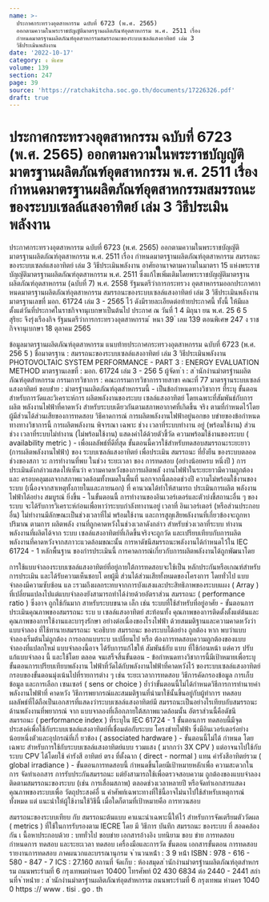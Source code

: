 ```yaml
---
name: >-
  ประกาศกระทรวงอุตสาหกรรม ฉบับที่ 6723 (พ.ศ. 2565)
  ออกตามความในพระราชบัญญัติมาตรฐานผลิตภัณฑ์อุตสาหกรรม พ.ศ. 2511 เรื่อง
  กำหนดมาตรฐานผลิตภัณฑ์อุตสาหกรรมสมรรถนะของระบบเซลล์แสงอาทิตย์ เล่ม 3
  วิธีประเมินพลังงาน
date: '2022-10-17'
category: ง พิเศษ
volume: 139
section: 247
page: 39
source: 'https://ratchakitcha.soc.go.th/documents/17226326.pdf'
draft: true
---
```


# ประกาศกระทรวงอุตสาหกรรม ฉบับที่ 6723 (พ.ศ. 2565) ออกตามความในพระราชบัญญัติมาตรฐานผลิตภัณฑ์อุตสาหกรรม พ.ศ. 2511 เรื่อง กำหนดมาตรฐานผลิตภัณฑ์อุตสาหกรรมสมรรถนะของระบบเซลล์แสงอาทิตย์ เล่ม 3 วิธีประเมินพลังงาน

ประกาศกระทรวงอุตสาหกรรม ฉบับที่ 6723 (พ.ศ. 2565) ออกตามความในพระราชบัญญัติมาตรฐานผลิตภัณฑ์อุตสาหกรรม พ.ศ. 2511 เรื่อง กำหนดมาตรฐานผลิตภัณฑ์อุตสาหกรรม สมรรถนะของระบบเซลล์แสงอาทิตย์ เล่ม 3 วิธีประเมินพลังงาน อาศัยอานาจตามความในมาตรา 15 แห่งพระราชบัญญัติมาตรฐานผลิตภัณฑ์อุตสาหกรรม พ.ศ. 2511 ซึ่งแก้ไขเพิ่มเติมโดยพระราชบัญญัติมาตรฐานผลิตภัณฑ์อุตสาหกรรม (ฉบับที่ 7) พ.ศ. 2558 รัฐมนตรีว่าการกระทรวง อุตสาหกรรมออกประกาศกาหนดมาตรฐานผลิตภัณฑ์อุตสาหกรรม สมรรถนะของระบบเซลล์แสงอาทิตย์ เล่ม 3 วิธีประเมินพลังงาน มาตรฐานเลขที่ มอก. 61724 เล่ม 3 - 2565 ไว้ ดังมีรายละเอียดต่อท้ายประกาศนี้ ทั้งนี้ ให้มีผลตั้งแต่วันที่ประกาศในราชกิจจานุเบกษาเป็นต้นไป ประกาศ ณ วันที่ 1 4 มิถุนา ยน พ.ศ. 25 6 5 สุริยะ จึงรุ่งเรืองกิจ รัฐมนตรีว่าการกระทรวงอุตสาหกรรม ้ หนา 39 ่ เลม 139 ตอนพิเศษ 247 ง ราชกิจจานุเบกษา 18 ตุลาคม 2565

ข้อมูลมาตรฐานผลิตภัณฑ์อุตสาหกรรม แนบท้ายประกาศกระทรวงอุตสาหกรรม ฉบับที่ 6723 (พ.ศ. 256 5 ) ชื่อมาตรฐาน : สมรรถนะของระบบเซลล์แสงอาทิตย์ เล่ม 3 วิธีประเมินพลังงาน PHOTOVOLTAIC SYSTEM PERFORMANCE - PART 3 : ENERGY EVALUATION METHOD มาตรฐานเลขที่ : มอก. 61724 เล่ม 3 - 256 5 ผู้จัดท ํา : ส ํานักงํานมําตรฐํานผลิตภัณฑ์อุตสําหกรรม กรรมการวิชาการ : คณะกรรมการวิชาการรายสาขา คณะที่ 77 มาตรฐานระบบเซลล์แสงอาทิตย์ ขอบข่ําย : มําตรฐํานผลิตภัณฑ์อุตสําหกรรมนี้ - เป็นข้อกำหนดทางวิชาการ ที่ระบุ ขั้นตอนสำหรับการวัดและวิเคราะห์การ ผลิตพลังงานของระบบ เซลล์แสงอาทิตย์ โดยเฉพาะที่สัมพันธ์กับการผลิต พลังงานไฟฟ้าที่คาดหวัง สำหรับระบบเดียวกันตามสภาพอากาศที่เกิดขึ้น จริง ตามที่กำหนดไว้โดยผู้มีส่วนได้ส่วนเสียของการทดสอบ วิธีคาดการณ์ การผลิตพลังงานไฟฟ้าอยู่นอกขอ บข่ายของข้อกำหนดทางทางวิชาการนี้ การผลิตพลังงาน พิจารณา เฉพาะ ช่วง เวลาที่ระบบทำงาน อยู่ (พร้อมใช้งาน) ส่วนช่วง เวลาที่ระบบไม่ทำงาน (ไม่พร้อมใช้งาน) แสดงค่าได้ด้วยตัวชี้วัด ความพร้อมใช้งานของระบบ ( availability metric ) - เพื่อผลลัพธ์ที่ดีที่สุด ขั้นตอนนี้ควรใช้สำหรับทดสอบสมรรถนะระยะยาว (การผลิตพลังงานไฟฟ้า) ของ ระบบเซลล์แสงอาทิตย์ เพื่อประเมิน สมรรถนะ ที่ยั่งยืน ของระบบตลอดช่วงของสภา วะ การทำงานที่พบ ในช่วง ระยะเวลา ของ การทดสอบ (อย่างน้อยครบ หนึ่งปี ) การประเมินดังกล่าวแสดงให้เห็นว่า ความคาดหวังของการผลิตพลั งงานไฟฟ้าในระยะยาวมีความถูกต้องและ ครอบคลุมผลจากสภาพแวดล้อมทั้งหมดในพื้นที่ นอกจากนี้ตลอดช่วงปี ความไม่พร้อมใช้งานของระบบ (เนื่องจากสาเหตุทั้งภายในและภายนอก) ที่ คานวณได้ทำให้สามารถ ประเมินการผลิต พลังงาน ไฟฟ้าได้อย่าง สมบูรณ์ ยิ่งขึ้น - ในขั้นตอนนี้ การทำงานของอินเวอร์เตอร์และตัวบ่งชี้สถานะอื่น ๆ ของระบบ จะได้รับการวิเคราะห์ก่อนเพื่อหาว่าระบบกำลังทางานอยู่ เวลาที่ อินเวอร์เตอร์ (หรือส่วนประกอบอื่น) ไม่ทำงานมีลักษณะเป็นช่วงเวลาที่ไม่ พร้อมใช้งาน และการสูญเสียพลังงานที่เกี่ยวข้องจะถูกหาปริมาณ ตามการ ผลิตพลัง งานที่ถูกคาดหวังในช่วงเวลาดังกล่าว สำหรับช่วงเวลาที่ระบบ ทำงาน พลังงานที่ผลิตได้จาก ระบบ เซลล์แสงอาทิตย์ที่เกิดขึ้นจริงจะถูกวัด และเปรียบเทียบกับการผลิตพลังงานที่คาดหวังจากสภาวะแวดล้อมขณะนั้น การหาดัชนีสมรรถนะพลังงานได้กำหนดไว้ใน IEC 61724 - 1 หลักพื้นฐาน ของกำรประเมินนี้ การคาดการณ์เกี่ยวกับการผลิตพลังงานได้ถูกพัฒนาโดย

การใช้แบบจำลองระบบเซลล์แสงอาทิตย์ที่อยู่ภายใต้การทดสอบจะใช้เป็น หลักประกันหรือเกณฑ์สำหรับการประเมิน และได้รับความเห็นชอบโ ดยผู้มี ส่วนได้ส่วนเสียทั้งหมดของโครงการ โดยทั่วไป แบบจำลองมีความซับซ้อน แล ะรวมถึงผลกระทบจากการบังแสงและประสิทธิภาพของระบบแผง ( Array ) ที่เปลี่ยนแปลงไปแต่แบบจำลองยังสามารถทำได้ง่ายด้วยอัตราส่วน สมรรถนะ ( performance ratio ) ซึ่งอาจ ถูกใช้กันมาก สาหรับระบบขนาด เล็ก เช่น ระบบที่ใช้สำหรับที่อยู่อาศัย - ขั้นตอนการประเมินคุณภาพของสมรรถนะ ระบ บ เซลล์แสงอาทิตย์ สะท้อนทั้ง คุณภาพของการติดตั้งตั้งแต่ต้นและคุณภาพของการใช้งานและบารุงรักษา อย่างต่อเนื่องของโรงไฟฟ้า ด้วยสมมติฐานและความคาดหวังว่าแบบจำลอง ที่ใช้ทานายสมรรถนะ จะอธิบาย สมรรถนะ ของระบบได้อย่าง ถูกต้อง หาก พบว่าแบบจำลองเริ่มต้นไม่ถูกต้อง การออกแบบระบ บเปลี่ยนไป หรือ ต้องการทดสอบความถูกต้องของแบบจำลองที่แปลกใหม่ แบบจำลองนี้อาจ ได้รับการแก้ไขให้ สัมพันธ์กับ แบบ ที่ใช้ก่อนหน้า แต่ควร ปรับ แก้แบบจำลอง นี้ และใช้โดย ตลอด จนเสร็จสิ้นขั้นตอน - ข้อกำหนดทางวิชาการนี้มีเป้าหมายเพื่อระบุขั้นตอนการเปรียบเทียบพลังงาน ไฟฟ้าที่วัดได้กับพลังงานไฟฟ้าที่คาดหวังไว้ ของระบบเซลล์แสงอาทิตย์ กรอบของขั้นตอนมุ่งเน้นไปที่รายการต่าง ๆ เช่น ระยะเวลาการทดสอบ วิธีการคัดกรองข้อมูล การเก็บข้อมูล และการเลือก เซนเซอร์ ( sens or choice ) ย้ำว่าขั้นตอนนี้ไม่ได้กำหนดวิธีการการทำนายค่าพลังงานไฟฟ้าที่ คาดหวัง วิธีการพยากรณ์และสมมติฐานที่นำมาใช้นั้นขึ้นอยู่กับผู้ทำการ ทดสอบ ผลลัพธ์ที่ได้ถือเป็นเอกสารที่แสดงว่าระบบเซลล์แสงอาทิตย์มี สมรรถนะเป็นอย่างไรเทียบกับสมรรถนะด้านพลังงานที่พยากรณ์ จาก แบบจาลองที่เลือกภายใต้สภาพแวดล้อมนั้น อัตราส่วนนี้คือดัชนี สมรรถนะ ( performance index ) ที่ระบุใน IEC 61724 - 1 ขั้นตอนการ ทดสอบนี้มีจุดประสงค์เพื่อใช้กับระบบเซลล์แสงอาทิตย์ที่เชื่อมต่อกับระบบ โครงข่ายไฟฟ้า ซึ่งมีอินเวอร์เตอร์อย่างน้อยหนึ่งตัวและอุปกรณ์ที่เกี่ ยวข้อง ( associated hardware ) - ขั้นตอนนี้ไม่ได้ กำหนด โดยเฉพาะ สำหรับการใช้กับระบบเซลล์แสงอาทิตย์แบบ รวมแสง ( มากกว่า 3X CPV ) แต่อาจนาไปใช้กับระบบ CPV ได้โดยใช้ ค่ารังสี อาทิตย์ ตรง ที่ตั้งฉาก ( direct - normal ) แทน ค่ารังสีอาทิตย์รวม ( global irradiance ) - ขั้นตอนการทดสอบนี้ กำหนดขึ้นโดยมีเป้าหมายหลักเพื่อ ความสะดวกในการ จัดทำเอกสาร การรับประกันสมรรถนะ แต่ยังสามารถใช้เพื่อตรวจสอบความ ถูกต้องของแบบจำลอง ติดตามสมรรถนะของระบบ (เช่น การเสื่อมสภาพ) ตลอดช่วงเวลาหลายปี หรือจัดทำเอกสารแสดงคุณภาพของระบบเพื่อ วัตถุประสงค์อื่ น คำศัพท์เฉพาะทางที่ใช้นี้อาจไม่นาไปใช้สำหรับเหตุการณ์ ทั้งหมด แต่ แนะนำให้ผู้ใช้งานใช้วิธีนี้ เมื่อใดก็ตามที่เป้าหมายคือ การทวนสอบ

สมรรถนะของระบบเทียบ กับ สมรรถนะต้นแบบ คาแนะนำเฉพาะนี้ให้ไว้ สำหรับการจัดเตรียมตัววัดผล ( metrics ) ที่ใช้ในการรับรองตาม IECRE โดย มี วิธีการ บันทึก สมรรถนะ ของระบบ ที่ สอดคล้องกัน เ นื้อหาประกอบด้วย : บททั่วไป ขอบข่าย เอกสารอ้างอิง บทนิยาม ขอบ ข่าย การทดสอบ กำหนดการ ทดสอบ และระยะเวลา ทดสอบ เครื่องมือและการวัด ขั้นตอน เอกสารขั้นตอน การทดสอบ รายงานการทดสอบ ภาคผนวกและบรรณานุกรม จ ํานวนหน้ํา : 3 9 หน้ํา ISBN : 978 - 616 - 580 - 847 - 7 ICS : 27.160 สถานที่ จัดเก็บ : ห้องสมุดส ํานักงํานมําตรฐํานผลิตภัณฑ์อุตสําหกรรม ถนนพระรํามที่ 6 กรุงเทพมหํานคร 10400 โทรศัพท์ 02 430 6834 ต่อ 2440 - 2441 สถํานที่จ ําหน่ําย : ส ํานักงํานมําตรฐํานผลิตภัณฑ์อุตสําหกรรม ถนนพระรํามที่ 6 กรุงเทพม หํานคร 1040 0 https :// www . tisi . go . th
